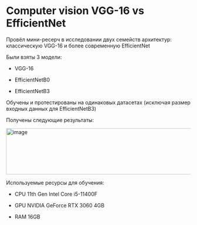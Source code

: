 # Computer vision VGG-16 vs EfficientNet


Провёл мини-ресерч в исследовании двух семейств архитектур: классическую VGG-16 и более современную EfficientNet

Были взяты 3 модели:

 * VGG-16
  
 * EfficientNetB0
  
 * EfficientNetB3

Обучены и протестированы на одинаковых датасетах (исключая размер входных данных для EfficientNetB3)

Получены следующие результаты:

<img width="915" height="126" alt="image" src="https://github.com/user-attachments/assets/667caf55-c041-4de2-970c-f575f3b28deb" />



Используемые ресурсы для обучения:

* CPU 11th Gen Intel Core i5-11400F

* GPU NVIDIA GeForce RTX 3060 4GB

* RAM 16GB
